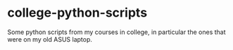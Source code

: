 # college-python-scripts
Some python scripts from my courses in college, in particular the ones that were on my old ASUS laptop.
